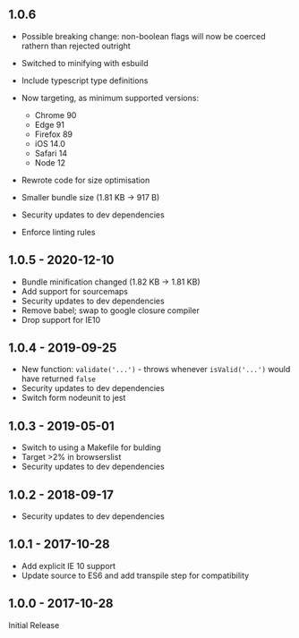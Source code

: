 ## 1.0.6

- Possible breaking change: non-boolean flags will now be coerced rathern than rejected outright
- Switched to minifying with esbuild
- Include typescript type definitions
- Now targeting, as minimum supported versions:

  - Chrome 90
  - Edge 91
  - Firefox 89
  - iOS 14.0
  - Safari 14
  - Node 12

- Rewrote code for size optimisation
- Smaller bundle size (1.81 KB -> 917 B)
- Security updates to dev dependencies
- Enforce linting rules

## 1.0.5 - 2020-12-10

- Bundle minification changed (1.82 KB -> 1.81 KB)
- Add support for sourcemaps
- Security updates to dev dependencies
- Remove babel; swap to google closure compiler
- Drop support for IE10

## 1.0.4 - 2019-09-25

- New function: `validate('...')` - throws whenever `isValid('...')` would have returned `false`
- Security updates to dev dependencies
- Switch form nodeunit to jest

## 1.0.3 - 2019-05-01

- Switch to using a Makefile for bulding
- Target >2% in browserslist
- Security updates to dev dependencies

## 1.0.2 - 2018-09-17

- Security updates to dev dependencies

## 1.0.1 - 2017-10-28

- Add explicit IE 10 support
- Update source to ES6 and add transpile step for compatibility

## 1.0.0 - 2017-10-28

Initial Release
